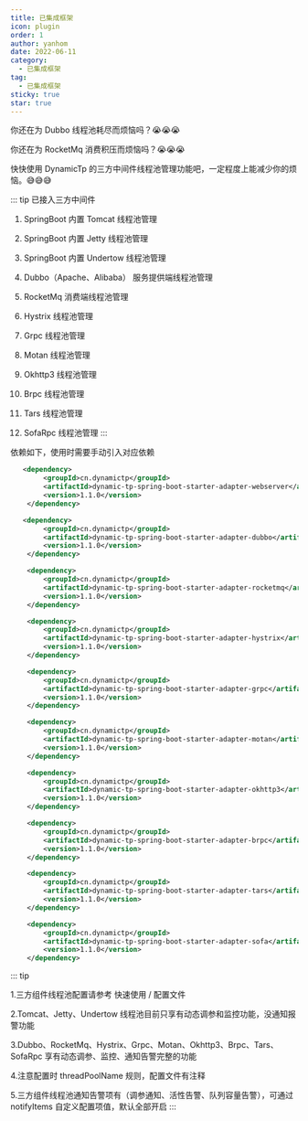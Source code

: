 ```yaml
---
title: 已集成框架
icon: plugin
order: 1
author: yanhom
date: 2022-06-11
category:
  - 已集成框架
tag:
  - 已集成框架
sticky: true
star: true
---
```


<div class="wwads-cn wwads-vertical wwads-sticky" data-id="212" style="max-width:180px"></div>

你还在为 Dubbo 线程池耗尽而烦恼吗？😭😭😭

你还在为 RocketMq 消费积压而烦恼吗？😭😭😭

快快使用 DynamicTp 的三方中间件线程池管理功能吧，一定程度上能减少你的烦恼。😅😅😅

::: tip
已接入三方中间件
1. SpringBoot 内置 Tomcat 线程池管理

2. SpringBoot 内置 Jetty 线程池管理

3. SpringBoot 内置 Undertow 线程池管理

4. Dubbo（Apache、Alibaba） 服务提供端线程池管理

5. RocketMq 消费端线程池管理

6. Hystrix 线程池管理

7. Grpc 线程池管理

8. Motan 线程池管理

9. Okhttp3 线程池管理

10. Brpc 线程池管理

11. Tars 线程池管理

12. SofaRpc 线程池管理
:::

依赖如下，使用时需要手动引入对应依赖

```xml
   <dependency>
        <groupId>cn.dynamictp</groupId>
        <artifactId>dynamic-tp-spring-boot-starter-adapter-webserver</artifactId>
        <version>1.1.0</version>
    </dependency>
```

```xml
   <dependency>
        <groupId>cn.dynamictp</groupId>
        <artifactId>dynamic-tp-spring-boot-starter-adapter-dubbo</artifactId>
        <version>1.1.0</version>
    </dependency>
```

```xml
    <dependency>
        <groupId>cn.dynamictp</groupId>
        <artifactId>dynamic-tp-spring-boot-starter-adapter-rocketmq</artifactId>
        <version>1.1.0</version>
    </dependency>
```

```xml
    <dependency>
        <groupId>cn.dynamictp</groupId>
        <artifactId>dynamic-tp-spring-boot-starter-adapter-hystrix</artifactId>
        <version>1.1.0</version>
    </dependency>
```

```xml
    <dependency>
        <groupId>cn.dynamictp</groupId>
        <artifactId>dynamic-tp-spring-boot-starter-adapter-grpc</artifactId>
        <version>1.1.0</version>
    </dependency>
```

```xml
    <dependency>
        <groupId>cn.dynamictp</groupId>
        <artifactId>dynamic-tp-spring-boot-starter-adapter-motan</artifactId>
        <version>1.1.0</version>
    </dependency>
```

```xml
    <dependency>
        <groupId>cn.dynamictp</groupId>
        <artifactId>dynamic-tp-spring-boot-starter-adapter-okhttp3</artifactId>
        <version>1.1.0</version>
    </dependency>
```

```xml
    <dependency>
        <groupId>cn.dynamictp</groupId>
        <artifactId>dynamic-tp-spring-boot-starter-adapter-brpc</artifactId>
        <version>1.1.0</version>
    </dependency>
```

```xml
    <dependency>
        <groupId>cn.dynamictp</groupId>
        <artifactId>dynamic-tp-spring-boot-starter-adapter-tars</artifactId>
        <version>1.1.0</version>
    </dependency>
```

```xml
    <dependency>
        <groupId>cn.dynamictp</groupId>
        <artifactId>dynamic-tp-spring-boot-starter-adapter-sofa</artifactId>
        <version>1.1.0</version>
    </dependency>
```
::: tip

1.三方组件线程池配置请参考 快速使用 / 配置文件

2.Tomcat、Jetty、Undertow 线程池目前只享有动态调参和监控功能，没通知报警功能

3.Dubbo、RocketMq、Hystrix、Grpc、Motan、Okhttp3、Brpc、Tars、SofaRpc 享有动态调参、监控、通知告警完整的功能

4.注意配置时 threadPoolName 规则，配置文件有注释

5.三方组件线程池通知告警项有（调参通知、活性告警、队列容量告警），可通过 notifyItems 自定义配置项值，默认全部开启
:::